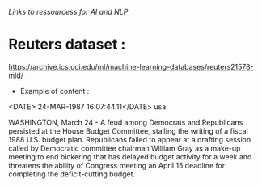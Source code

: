 *Links to ressourcess for AI and NLP*

# Reuters dataset : 

https://archive.ics.uci.edu/ml/machine-learning-databases/reuters21578-mld/

* Example of content :

\<DATE> 24-MAR-1987 16:07:44.11\</DATE>
<PLACES><D>usa</D></PLACES>
<TITLE>FEUD PERSISTS AT U.S. HOUSE BUDGET COMMITTTEE</TITLE>
<DATELINE>    WASHINGTON, March 24 - </DATELINE>

<BODY>A feud among Democrats and
Republicans persisted at the House Budget Committee, stalling
the writing of a fiscal 1988 U.S. budget plan.
Republicans failed to appear at a drafting session called by Democratic committee chairman William Gray as a make-up
meeting to end bickering that has delayed budget activity  for
a week and threatens the ability of Congress meeting an April
15 deadline for completing the deficit-cutting budget.
</BODY>

